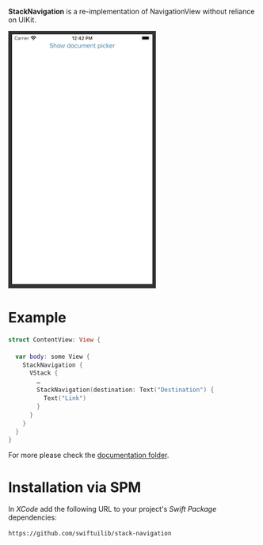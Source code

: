 **StackNavigation** is a re-implementation of NavigationView without reliance on UIKit.

![Demo](doc/demo.gif)

# Example

```swift
struct ContentView: View {

  var body: some View {
    StackNavigation {
      VStack {
        …
        StackNavigation(destination: Text("Destination") {
          Text("Link")
        }
      }
    }
  }
}
```

For more please check the [documentation folder](doc).

# Installation via SPM

In _XCode_ add the following URL to your project's _Swift Package_ dependencies:

 `https://github.com/swiftuilib/stack-navigation`
